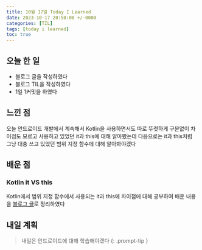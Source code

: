 ```yaml
---
title: 10월 17일 Today I Learned
date: 2023-10-17 20:50:00 +/-0000
categories: [TIL]
tags: [today i learned]
toc: true
---
```


## 오늘 한 일

* 블로그 글을 작성하였다
* 블로그 TIL을 작성하였다
* 1일 1커밋을 하였다

## 느낀 점

오늘 안드로이드 개발에서 계속해서 Kotlin을 사용하면서도 따로 뚜렷하게 구분없이 차이점도 모르고 사용하고 있었던 it과 this에 대해 알아봤는데 다음으로는 it과 this처럼 그냥 대충 쓰고 있었던 범위 지정 함수에 대해 알아봐야겠다

## 배운 점

### Kotlin it VS this

Kotlin에서 범위 지정 함수에서 사용되는 it과 this에 차이점에 대해 공부하여 배운 내용을 [블로그 글](https://jangwoojun.github.io/posts/kotlin-it-VS-this/)로 정리하였다

## 내일 계획

> 내일은 안드로이드에 대해 학습해야겠다
{: .prompt-tip }

